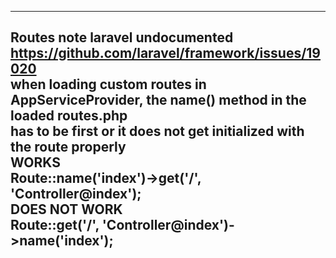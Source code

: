 -------------------------------
Routes note laravel undocumented  https://github.com/laravel/framework/issues/19020  
when loading custom routes in AppServiceProvider, the name() method in the loaded routes.php  
has to be first or it does not get initialized with the route properly  
WORKS  
         Route::name('index')->get('/', 'Controller@index');  
DOES NOT WORK  
         Route::get('/', 'Controller@index')->name('index');  
---------------------------------------
